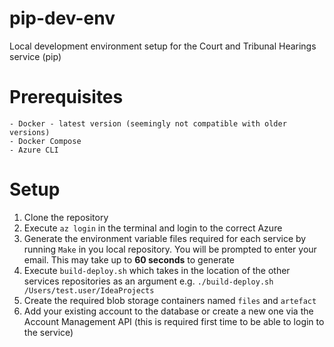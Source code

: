 # pip-dev-env
Local development environment setup for the Court and Tribunal Hearings service (pip)

# Prerequisites

```
- Docker - latest version (seemingly not compatible with older versions)
- Docker Compose
- Azure CLI
```


# Setup

1. Clone the repository
2. Execute ```az login``` in the terminal and login to the correct Azure
3. Generate the environment variable files required for each service by running ```Make``` in you local repository. You will be prompted to enter your email. This may take up to <b>60 seconds</b> to generate
4. Execute ```build-deploy.sh``` which takes in the location of the other services repositories as an argument e.g. ```./build-deploy.sh /Users/test.user/IdeaProjects```
5. Create the required blob storage containers named ```files``` and ```artefact```
6. Add your existing account to the database or create a new one via the Account Management API (this is required first time to be able to login to the service)
